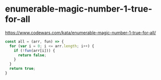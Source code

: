 # enumerable-magic-number-1-true-for-all
https://www.codewars.com/kata/enumerable-magic-number-1-true-for-all/


```javascript
const all = (arr, fun) => {
  for (var i = 0; i <= arr.length; i++) {
    if (!fun(arr[i])) {
      return false;
    }
  }
  return true;
}
```
